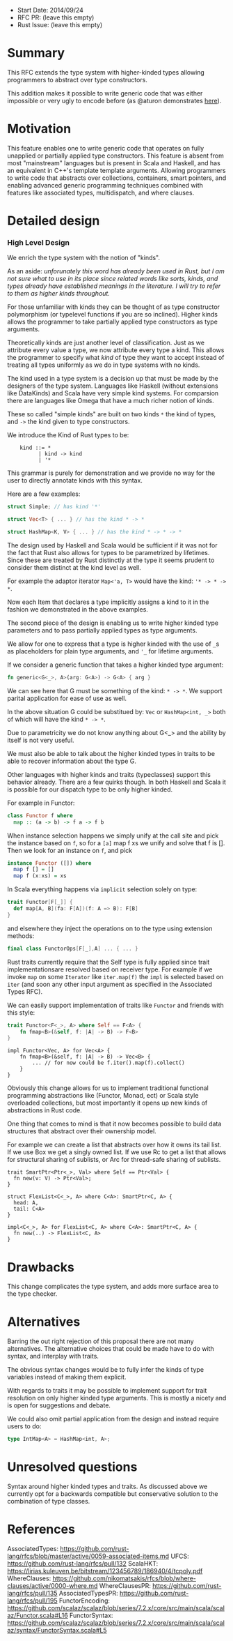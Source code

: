 - Start Date: 2014/09/24
- RFC PR: (leave this empty)
- Rust Issue: (leave this empty)

# Summary

This RFC extends the type system with higher-kinded types allowing
programmers to abstract over type constructors.

This addition makes it possible to write generic code that was either
impossible or very ugly to encode before (as @aturon
demonstrates [here](https://github.com/rust-lang/rfcs/blob/master/active/0059-associated-items.md)).

# Motivation

This feature enables one to write generic code that operates on fully unapplied
or partially applied type constructors. This feature is absent from most "mainstream"
languages but is present in Scala and Haskell, and has an equivalent in C++'s
template template arguments. Allowing programmers to write code that abstracts over
collections, containers, smart pointers, and enabling advanced generic programming
techniques combined with features like associated types, multidispatch, and where
clauses.

# Detailed design

### High Level Design

We enrich the type system with the notion of "kinds".

As an aside:
*unforunately this word has already been used in Rust, but I am not sure what
to use in its place since related words like sorts, kinds, and types already
have established meanings in the literature. I will try to refer to them as
higher kinds throughout.*

For those unfamiliar with kinds they can be thought of as type constructor
polymorphism (or typelevel functions if you are so inclined). Higher kinds
allows the programmer to take partially applied type constructors as
type arguments.

Theoretically kinds are just another level of classification.
Just as we attribute every value a type, we now attribute every
type a kind. This allows the programmer to specify what *kind*
of type they want to accept instead of treating all types
uniformly as we do in type systems with no kinds.

The kind used in a type system is a decision up that must be made by the
designers of the type system. Languages like Haskell (without extensions
like DataKinds) and Scala have very simple kind systems. For comparsion
there are languages like Omega that have a much richer notion of kinds.

These so called "simple kinds" are built on two kinds `*`
the kind of types, and `->` the kind given to type constructors.

We introduce the Kind of Rust types to be:
```
    kind ::= *
          | kind -> kind
          | '*
```

This grammar is purely for demonstration and we provide no way for the user to
directly annotate kinds with this syntax.

Here are a few examples:
```rust
struct Simple; // has kind '*'

struct Vec<T> { ... } // has the kind * -> *

struct HashMap<K, V> { ... } // has the kind * -> * -> *
```

The design used by Haskell and Scala would be sufficient if it was not for the
fact that Rust also allows for types to be parametrized by lifetimes. Since
these are treated by Rust distinctly at the type it seems prudent to consider them
distinct at the kind level as well.

For example the adaptor iterator `Map<'a, T>` would have the kind: `'* -> * -> *`.

Now each Item that declares a type implicitly assigns a kind to it in the
fashion we demonstrated in the above examples.

The second piece of the design is enabling us to write higher kinded type
parameters and to pass partially applied types as type arguments.

We allow for one to express that a type is higher kinded with the use of
`_`s as placeholders for plain type arguments, and `'_` for lifetime
arguments.

If we consider a generic function that
takes a higher kinded type argument:

```rust
fn generic<G<_>, A>(arg: G<A>) -> G<A> { arg }
```
We can see here that G must be something of the kind: `* -> *`. We support
parital application for ease of use as well.

In the above situation G could be substitued by: `Vec` or `HashMap<int, _>`
both of which will have the kind `* -> *`.

Due to parametricity we do not know anything about G<_> and the ability by
itself is not very useful.

We must also be able to talk about the higher kinded types in traits to be
able to recover information about the type G.

Other languages with higher kinds and traits (typeclasses) support this
behavior already. There are a few quirks though. In both Haskell and Scala
it is possible for our dispatch type to be only higher kinded.

For example in Functor:

```haskell
class Functor f where
  map :: (a -> b) -> f a -> f b
```

When instance selection happens we simply unify at the call site and pick the
instance based on `f`, so for a `[a]` map f xs we unify and solve that f is
[]. Then we look for an instance on `f`, and pick

```haskell
instance Functor ([]) where
  map f [] = []
  map f (x:xs) = xs
```

In Scala everything happens via `implicit` selection solely on type:

```scala
trait Functor[F[_]] {
  def map[A, B](fa: F[A])(f: A => B): F[B]
}
```

and elsewhere they inject the operations on to the type using extension methods:

```scala
final class FunctorOps[F[_],A] ... { ... }
```

Rust traits currently require that the Self type is fully applied since trait
implementationsare resolved based on receiver type.
For example if we invoke `map` on some `Iterator` like `iter.map(f)` the `impl` is
selected based on `iter` (and soon any other input argument as specified in the Associated Types RFC).

We can easily support implementation of traits like `Functor` and friends with
this style:

```rust
trait Functor<F<_>, A> where Self == F<A> {
    fn fmap<B>(&self, f: |A| -> B) -> F<B>
}
```

```
impl Functor<Vec, A> for Vec<A> {
    fn fmap<B>(&self, f: |A| -> B) -> Vec<B> {
        ... // for now could be f.iter().map(f).collect()
    }
}
```

Obviously this change allows for us to implement traditional functional
programming abstractions like (Functor, Monad, ect) or Scala style overloaded
collections, but most importantly it opens up new kinds of abstractions in
Rust code.

One thing that comes to mind is that it now becomes possible to build data
structures that abstract over their ownership model.

For example we can create a list that abstracts over how it owns its tail list.
If we use Box we get a singly owned list. If we use Rc to get a list that
allows for structural sharing of sublists, or Arc for thread-safe sharing of
sublists.

```
trait SmartPtr<Ptr<_>, Val> where Self == Ptr<Val> {
  fn new(v: V) -> Ptr<Val>;
}

struct FlexList<C<_>, A> where C<A>: SmartPtr<C, A> {
  head: A,
  tail: C<A>
}

impl<C<_>, A> for FlexList<C, A> where C<A>: SmartPtr<C, A> {
  fn new(..) -> FlexList<C, A>
}
```

# Drawbacks

This change complicates the type system, and adds more surface
area to the type checker.

# Alternatives

Barring the out right rejection of this proposal there are not many alternatives.
The alternative choices that could be made have to do with syntax, and interplay
with traits.

The obvious syntax changes would be to fully infer the kinds of type variables
instead of making them explicit.

With regards to traits it may be possible to implement support for trait
resolution on only higher kinded type arguments. This is mostly a nicety and is
open for suggestions and debate.

We could also omit partial application from the design and instead require users
to do:
```rust
type IntMap<A> = HashMap<int, A>;
```

# Unresolved questions

Syntax around higher kinded types and traits. As discussed above we currently
opt for a backwards compatible but conservative solution to the combination of
type classes.

# References
AssociatedTypes: https://github.com/rust-lang/rfcs/blob/master/active/0059-associated-items.md
UFCS: https://github.com/rust-lang/rfcs/pull/132
ScalaHKT: https://lirias.kuleuven.be/bitstream/123456789/186940/4/tcpoly.pdf
WhereClauses: https://github.com/nikomatsakis/rfcs/blob/where-clauses/active/0000-where.md
WhereClausesPR: https://github.com/rust-lang/rfcs/pull/135
AssociatedTypesPR: https://github.com/rust-lang/rfcs/pull/195
FunctorEncoding: https://github.com/scalaz/scalaz/blob/series/7.2.x/core/src/main/scala/scalaz/Functor.scala#L16
FunctorSyntax: https://github.com/scalaz/scalaz/blob/series/7.2.x/core/src/main/scala/scalaz/syntax/FunctorSyntax.scala#L5
